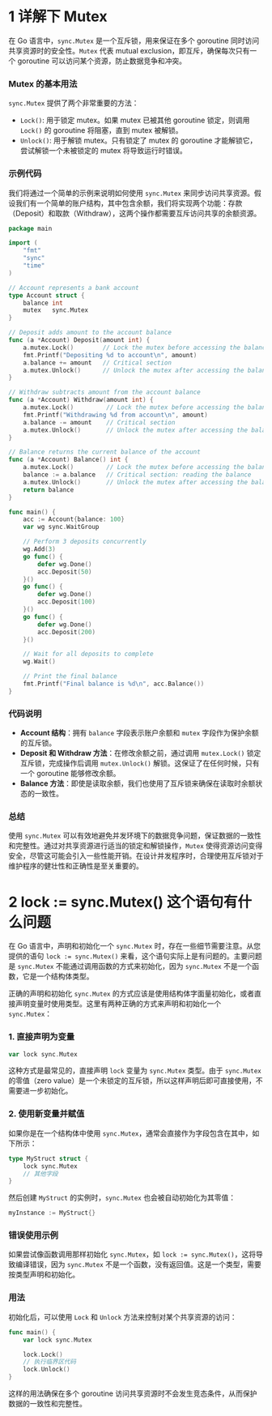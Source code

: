 # 1 详解下 Mutex

在 Go 语言中，`sync.Mutex` 是一个互斥锁，用来保证在多个 goroutine 同时访问共享资源时的安全性。`Mutex` 代表 mutual exclusion，即互斥，确保每次只有一个 goroutine 可以访问某个资源，防止数据竞争和冲突。

### Mutex 的基本用法

`sync.Mutex` 提供了两个非常重要的方法：

-   `Lock()`: 用于锁定 mutex。如果 mutex 已被其他 goroutine 锁定，则调用 `Lock()` 的 goroutine 将阻塞，直到 mutex 被解锁。
-   `Unlock()`: 用于解锁 mutex。只有锁定了 mutex 的 goroutine 才能解锁它，尝试解锁一个未被锁定的 mutex 将导致运行时错误。

### 示例代码

我们将通过一个简单的示例来说明如何使用 `sync.Mutex` 来同步访问共享资源。假设我们有一个简单的账户结构，其中包含余额，我们将实现两个功能：存款（Deposit）和取款（Withdraw），这两个操作都需要互斥访问共享的余额资源。

```go
package main

import (
    "fmt"
    "sync"
    "time"
)

// Account represents a bank account
type Account struct {
    balance int
    mutex   sync.Mutex
}

// Deposit adds amount to the account balance
func (a *Account) Deposit(amount int) {
    a.mutex.Lock()        // Lock the mutex before accessing the balance
    fmt.Printf("Depositing %d to account\n", amount)
    a.balance += amount   // Critical section
    a.mutex.Unlock()      // Unlock the mutex after accessing the balance
}

// Withdraw subtracts amount from the account balance
func (a *Account) Withdraw(amount int) {
    a.mutex.Lock()         // Lock the mutex before accessing the balance
    fmt.Printf("Withdrawing %d from account\n", amount)
    a.balance -= amount    // Critical section
    a.mutex.Unlock()       // Unlock the mutex after accessing the balance
}

// Balance returns the current balance of the account
func (a *Account) Balance() int {
    a.mutex.Lock()         // Lock the mutex before accessing the balance
    balance := a.balance   // Critical section: reading the balance
    a.mutex.Unlock()       // Unlock the mutex after accessing the balance
    return balance
}

func main() {
    acc := Account{balance: 100}
    var wg sync.WaitGroup

    // Perform 3 deposits concurrently
    wg.Add(3)
    go func() {
        defer wg.Done()
        acc.Deposit(50)
    }()
    go func() {
        defer wg.Done()
        acc.Deposit(100)
    }()
    go func() {
        defer wg.Done()
        acc.Deposit(200)
    }()

    // Wait for all deposits to complete
    wg.Wait()

    // Print the final balance
    fmt.Printf("Final balance is %d\n", acc.Balance())
}
```

### 代码说明

-   **Account 结构**：拥有 `balance` 字段表示账户余额和 `mutex` 字段作为保护余额的互斥锁。
-   **Deposit 和 Withdraw 方法**：在修改余额之前，通过调用 `mutex.Lock()` 锁定互斥锁，完成操作后调用 `mutex.Unlock()` 解锁。这保证了在任何时候，只有一个 goroutine 能够修改余额。
-   **Balance 方法**：即使是读取余额，我们也使用了互斥锁来确保在读取时余额状态的一致性。

### 总结

使用 `sync.Mutex` 可以有效地避免并发环境下的数据竞争问题，保证数据的一致性和完整性。通过对共享资源进行适当的锁定和解锁操作，`Mutex` 使得资源访问变得安全，尽管这可能会引入一些性能开销。在设计并发程序时，合理使用互斥锁对于维护程序的健壮性和正确性是至关重要的。

# 2 lock := sync.Mutex() 这个语句有什么问题

在 Go 语言中，声明和初始化一个 `sync.Mutex` 时，存在一些细节需要注意。从您提供的语句 `lock := sync.Mutex()` 来看，这个语句实际上是有问题的。主要问题是 `sync.Mutex` 不能通过调用函数的方式来初始化，因为 `sync.Mutex` 不是一个函数，它是一个结构体类型。

正确的声明和初始化 `sync.Mutex` 的方式应该是使用结构体字面量初始化，或者直接声明变量时使用类型。这里有两种正确的方式来声明和初始化一个 `sync.Mutex`：

### 1. 直接声明为变量

```go
var lock sync.Mutex
```

这种方式是最常见的，直接声明 `lock` 变量为 `sync.Mutex` 类型。由于 `sync.Mutex` 的零值（zero value）是一个未锁定的互斥锁，所以这样声明后即可直接使用，不需要进一步初始化。

### 2. 使用新变量并赋值

如果你是在一个结构体中使用 `sync.Mutex`，通常会直接作为字段包含在其中，如下所示：

```go
type MyStruct struct {
    lock sync.Mutex
    // 其他字段
}
```

然后创建 `MyStruct` 的实例时，`sync.Mutex` 也会被自动初始化为其零值：

```go
myInstance := MyStruct{}
```

### 错误使用示例

如果尝试像函数调用那样初始化 `sync.Mutex`，如 `lock := sync.Mutex()`，这将导致编译错误，因为 `sync.Mutex` 不是一个函数，没有返回值。这是一个类型，需要按类型声明和初始化。

### 用法

初始化后，可以使用 `Lock` 和 `Unlock` 方法来控制对某个共享资源的访问：

```go
func main() {
    var lock sync.Mutex

    lock.Lock()
    // 执行临界区代码
    lock.Unlock()
}
```

这样的用法确保在多个 goroutine 访问共享资源时不会发生竞态条件，从而保护数据的一致性和完整性。
